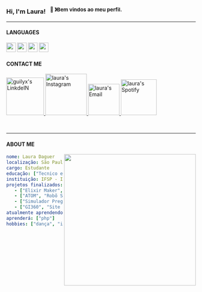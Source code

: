 ### Hi, I'm Laura! &nbsp;&nbsp;<sup>👾 &#12299;Bem vindos ao meu perfil.</sup>
----

#### LANGUAGES 
<div>
<img height="25" src="https://img.shields.io/badge/-Python-000?&logo=Python">
<img height="25" src="https://img.shields.io/badge/-Java-000?&logo=Java&logoColor=007396">
<img height="25" src="https://img.shields.io/badge/-C-000?&logo=C">
<img height="25" src="https://img.shields.io/badge/-SQL-000?&logo=MySQL">
</div>

#### CONTACT ME
<a href="https://www.linkedin.com/in/laura-daguer-024730292/">
  <img alt="guilyx's LinkdeIN" width="100px" src="https://img.shields.io/badge/LinkedIn-0A66C2?logo=linkedin&logoColor=fff&style=for-the-badge" />
</a>
<a href="https://www.instagram.com/arudaguer/">
  <img alt="laura's Instagram" width="110px" src="https://img.shields.io/badge/Instagram-E4405F?logo=instagram&logoColor=fff&style=for-the-badge" />
</a>
<a href="mailto: laura.daguerds@gmail.com">
  <img alt="laura's Email" width="83px" src="https://img.shields.io/badge/-Gmail-%23333?style=for-the-badge&logo=gmail&logoColor=white" />
</a> 
<a href="https://open.spotify.com/user/11147618695?si=zZFn6uAGRLyoU02lsG50GA">
  <img alt="laura's Spotify" width="95px" src="https://img.shields.io/badge/Spotify-1ED760?&style=for-the-badge&logo=spotify&logoColor=white" />
</a>
</p>

<br>

----


#### ABOUT ME
<img align="right" width="350" src="https://spotify-recently-played-readme.vercel.app/api?user=q202k7a6mmn1003l7hpzxhpmb&count=5">

```yaml
nome: Laura Daguer
localização: São Paulo, Brasil
cargo: Estudante
educação: ["Tecnico em Informática"]
instituição: IFSP - Instituto Federal de São Paulo
projetos finalizados:
   - ["Elixir Maker", "Gerenciador de ficha de RPG", "2023"]
   - ["ATOM", "Robõ Sumo", "2023"]
   - ["Simulador Pregão", "Simulador do pregão na bolsa de valores", "2023"]
   - ["GI360", "Site informatívo sobre finanças", "2023"]
atualmente aprendendo: ["python", "html"]
aprenderá: ["php"]
hobbies: ["dança", "instrumentos musicais", "teatro", "leitura"]
```
</br>












